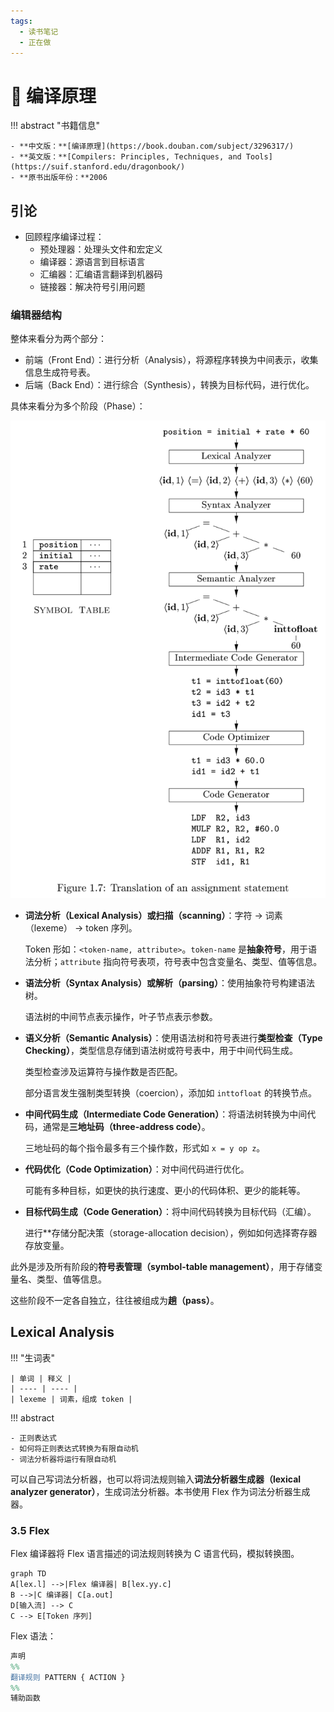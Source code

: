 ```yaml
---
tags:
  - 读书笔记
  - 正在做
---
```


# 📖 编译原理

!!! abstract "书籍信息"

    - **中文版：**[编译原理](https://book.douban.com/subject/3296317/)
    - **英文版：**[Compilers: Principles, Techniques, and Tools](https://suif.stanford.edu/dragonbook/)
    - **原书出版年份：**2006

## 引论

- 回顾程序编译过程：
    - 预处理器：处理头文件和宏定义
    - 编译器：源语言到目标语言
    - 汇编器：汇编语言翻译到机器码
    - 链接器：解决符号引用问题

### 编辑器结构

整体来看分为两个部分：

- 前端（Front End）：进行分析（Analysis），将源程序转换为中间表示，收集信息生成符号表。
- 后端（Back End）：进行综合（Synthesis），转换为目标代码，进行优化。

具体来看分为多个阶段（Phase）：

![1.7](compiler.assets/1.7.png)

- **词法分析（Lexical Analysis）或扫描（scanning）**：字符 -> 词素（lexeme） -> token 序列。

    Token 形如：`<token-name, attribute>`。`token-name` 是**抽象符号**，用于语法分析；`attribute` 指向符号表项，符号表中包含变量名、类型、值等信息。

- **语法分析（Syntax Analysis）或解析（parsing）**：使用抽象符号构建语法树。

    语法树的中间节点表示操作，叶子节点表示参数。

- **语义分析（Semantic Analysis）**：使用语法树和符号表进行**类型检查（Type Checking）**，类型信息存储到语法树或符号表中，用于中间代码生成。

    类型检查涉及运算符与操作数是否匹配。

    部分语言发生强制类型转换（coercion），添加如 `inttofloat` 的转换节点。

- **中间代码生成（Intermediate Code Generation）**：将语法树转换为中间代码，通常是**三地址码（three-address code）**。

    三地址码的每个指令最多有三个操作数，形式如 `x = y op z`。

- **代码优化（Code Optimization）**：对中间代码进行优化。

    可能有多种目标，如更快的执行速度、更小的代码体积、更少的能耗等。

- **目标代码生成（Code Generation）**：将中间代码转换为目标代码（汇编）。

    进行**存储分配决策（storage-allocation decision），例如如何选择寄存器存放变量。

此外是涉及所有阶段的**符号表管理（symbol-table management）**，用于存储变量名、类型、值等信息。

这些阶段不一定各自独立，往往被组成为**趟（pass）**。

## Lexical Analysis

!!! "生词表"

    | 单词 | 释义 |
    | ---- | ---- |
    | lexeme | 词素，组成 token |

!!! abstract

    - 正则表达式
    - 如何将正则表达式转换为有限自动机
    - 词法分析器将运行有限自动机

可以自己写词法分析器，也可以将词法规则输入**词法分析器生成器（lexical analyzer generator）**，生成词法分析器。本书使用 Flex 作为词法分析器生成器。

### 3.5 Flex

Flex 编译器将 Flex 语言描述的词法规则转换为 C 语言代码，模拟转换图。

```mermaid
graph TD
A[lex.l] -->|Flex 编译器| B[lex.yy.c]
B -->|C 编译器| C[a.out]
D[输入流] --> C
C --> E[Token 序列]
```

Flex 语法：

```flex
声明
%%
翻译规则 PATTERN { ACTION }
%%
辅助函数
```

